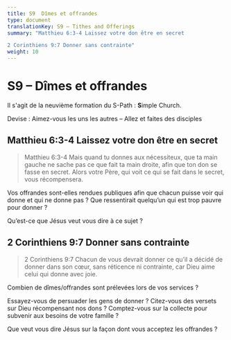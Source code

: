 ```yaml
---
title: S9  Dîmes et offrandes
type: document
translationKey: S9 – Tithes and Offerings
summary: "Matthieu 6:3-4 Laissez votre don être en secret	

2 Corinthiens 9:7 Donner sans contrainte"
weight: 10
---
```

# S9 – Dîmes et offrandes

Il s'agit de la neuvième formation du S-Path : **S**imple Church.

Devise : Aimez-vous les uns les autres – Allez et faites des disciples

## Matthieu 6:3-4 Laissez votre don être en secret

>   Matthieu 6:3-4 Mais quand tu donnes aux nécessiteux, que ta main gauche ne sache pas ce que fait ta main droite, afin que ton don se fasse en secret. Alors votre Père, qui voit ce qui se fait dans le secret, vous récompensera.

Vos offrandes sont-elles rendues publiques afin que chacun puisse voir qui donne et qui ne donne pas ? Que ressentirait quelqu’un qui est trop pauvre pour donner ?

Qu’est-ce que Jésus veut vous dire à ce sujet ?

## 2 Corinthiens 9:7 Donner sans contrainte

>   2 Corinthiens 9:7 Chacun de vous devrait donner ce qu’il a décidé de donner dans son cœur, sans réticence ni contrainte, car Dieu aime celui qui donne avec joie.

Combien de dîmes/offrandes sont prélevées lors de vos services ?

Essayez-vous de persuader les gens de donner ? Citez-vous des versets sur Dieu récompensant nos dons ? Comptez-vous sur la collecte pour subvenir aux besoins de votre famille ?

Que veut vous dire Jésus sur la façon dont vous acceptez les offrandes ?

